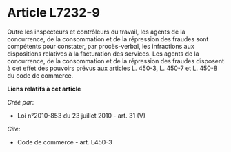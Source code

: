 # Article L7232-9

Outre les inspecteurs et contrôleurs du travail, les agents de la concurrence, de la consommation et de la répression des
fraudes sont compétents pour constater, par procès-verbal, les infractions aux dispositions relatives à la facturation des
services. Les agents de la concurrence, de la consommation et de la répression des fraudes disposent à cet effet des pouvoirs
prévus aux articles L. 450-3, L. 450-7 et L. 450-8 du code de commerce.

**Liens relatifs à cet article**

_Créé par_:

  - Loi n°2010-853 du 23 juillet 2010 - art. 31 (V)

_Cite_:

  - Code de commerce - art. L450-3
